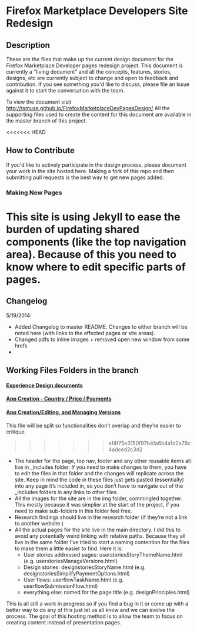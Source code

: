 # Firefox Marketplace Developers Site Redesign 

## Description
These are the files that make up the current design document for the Firefox Marketplace Developer pages redesign project. This document is currently a "living document" and all the concepts, features, stories, designs, etc are currently subject to change and open to feedback and contribution. If you see something you'd like to discuss, please file an Issue against it to start the conversation with the team.   

To view the document visit http://tsmuse.github.io/FirefoxMarketplaceDevPagesDesign/ All the supporting files used to create the content for this document are available in the master branch of this project. 

<<<<<<< HEAD
## How to Contribute
If you'd like to actively participate in the design process, please document your work in the site hosted here. Making a fork of this repo and then submitting pull requests is the best way to get new pages added. 

### Making New Pages
This site is using Jekyll to ease the burden of updating shared components (like the top navigation area). Because of this you need to know where to edit specific parts of pages. 
=======
## Changelog
5/19/2014: 
* Added Changelog to master README. Changes to either branch will be noted here (with links to the affected pages or site areas).
* Changed pdfs to inline images + removed open new window from some hrefs
*




## Working Files Folders in the branch

#### [Experience Design documents][1]

#### [App Creation - Country / Price / Payments][2]

#### [App Creation/Editing, and Managing Versions][3]

This file will be split so functionalities don’t overlap and they’re easier to critique.


[1]: https://github.com/tsmuse/FirefoxMarketplaceDevPagesDesign/tree/master/Experience_Docs/index.md

[2]: https://github.com/tsmuse/FirefoxMarketplaceDevPagesDesign/blob/master/AppSub_CountryPricePayment/index.md

[3]: https://github.com/tsmuse/FirefoxMarketplaceDevPagesDesign/blob/master/AppSubmissionEditFlow/index.md
>>>>>>> ef4f75e3150f97b4fa6b4a1d2a76c4adced2c3d2

* The header for the page, top nav, footer and any other reusable items all live in _includes folder. If you need to make changes to them, you have to edit the files in that folder and the changes will replicate across the site. Keep in mind the code in these files just gets pasted (essentially) into any page it’s included in, so you don’t have to navigate out of the _includes folders in any links to other files.
* All the images for the site are in the img folder, commingled together. This mostly because it was simplier at the start of the project, if you need to make sub-folders in this folder feel free.
* Research findings should live in the research folder (if they’re not a link to another website.) 
* All the actual pages for the site live in the main directory. I did this to avoid any potentially weird linking with relative paths. Because they all live in the same folder I’ve tried to start a naming contention for the files to make them a little easier to find. Here it is:
  * User stories addressed pages: userstoriesStoryThemeName.html (e.g. userstoriesManageVersions.html)
  * Design stories: designstoriesStoryName.html (e.g. designstoriesSimplifyPaymentOptions.html)
  * User flows: userflowTaskName.html (e.g. userflowSubmissionFlow.html)
  * everything else: named for the page title (e.g. designPrinciples.html)

This is all still a work in progress so if you find a bug in it or come up with a better way to do any of this just let us all know and we can evolve the process. The goal of this hosting method is to allow the team to focus on creating content instead of presentation pages. 
